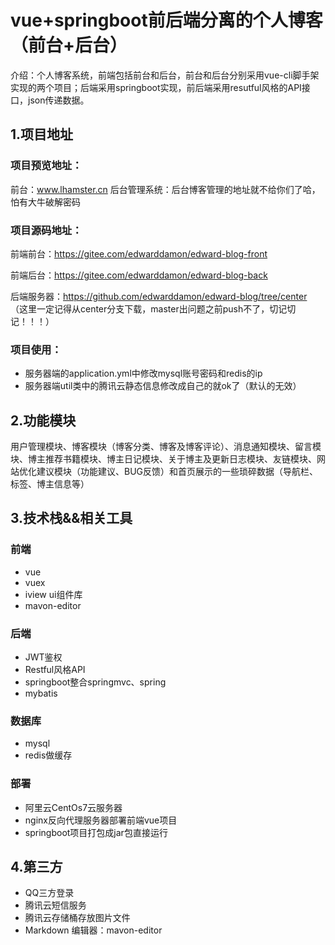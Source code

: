 # vue+springboot前后端分离的个人博客（前台+后台）
介绍：个人博客系统，前端包括前台和后台，前台和后台分别采用vue-cli脚手架实现的两个项目；后端采用springboot实现，前后端采用resutful风格的API接口，json传递数据。

## 1.项目地址
### 项目预览地址：
前台：www.lhamster.cn
后台管理系统：后台博客管理的地址就不给你们了哈，怕有大牛破解密码

### 项目源码地址：
前端前台：https://gitee.com/edwarddamon/edward-blog-front

前端后台：https://gitee.com/edwarddamon/edward-blog-back

后端服务器：https://github.com/edwarddamon/edward-blog/tree/center （这里一定记得从center分支下载，master出问题之前push不了，切记切记！！！）

### 项目使用：
- 服务器端的application.yml中修改mysql账号密码和redis的ip
- 服务器端util类中的腾讯云静态信息修改成自己的就ok了（默认的无效）

## 2.功能模块
用户管理模块、博客模块（博客分类、博客及博客评论）、消息通知模块、留言模块、博主推荐书籍模块、博主日记模块、关于博主及更新日志模块、友链模块、网站优化建议模块（功能建议、BUG反馈）和首页展示的一些琐碎数据（导航栏、标签、博主信息等）

## 3.技术栈&&相关工具
### 前端
- vue
- vuex
- iview ui组件库
- mavon-editor
### 后端
 - JWT鉴权
 - Restful风格API
 - springboot整合springmvc、spring
 - mybatis
### 数据库
 - mysql
 - redis做缓存
### 部署
 - 阿里云CentOs7云服务器
 - nginx反向代理服务器部署前端vue项目
 - springboot项目打包成jar包直接运行
## 4.第三方
 - QQ三方登录
 - 腾讯云短信服务
 - 腾讯云存储桶存放图片文件
 - Markdown 编辑器：mavon-editor
